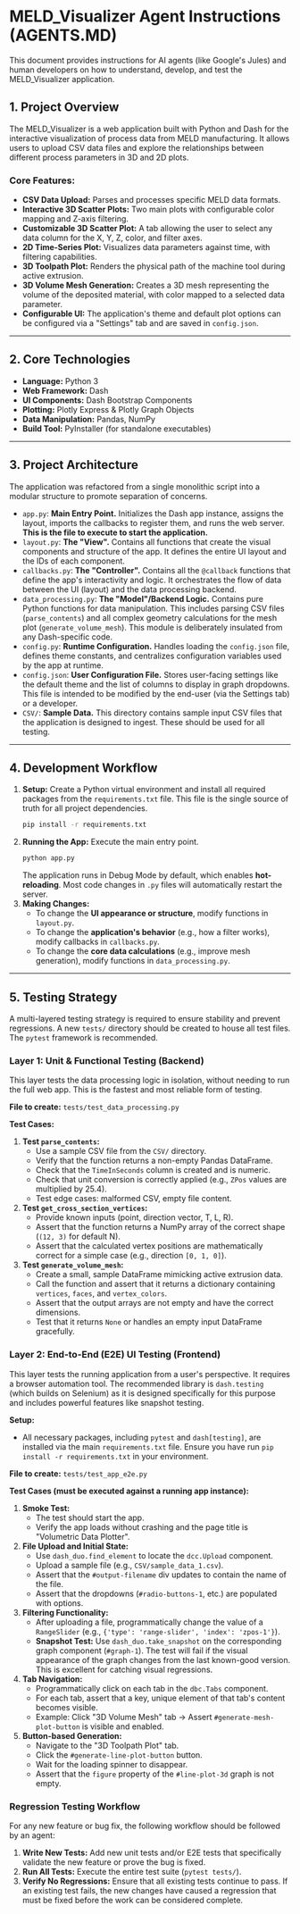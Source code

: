 # MELD_Visualizer Agent Instructions (AGENTS.MD)

This document provides instructions for AI agents (like Google's Jules) and human developers on how to understand, develop, and test the MELD_Visualizer application.

## 1. Project Overview

The MELD_Visualizer is a web application built with Python and Dash for the interactive visualization of process data from MELD manufacturing. It allows users to upload CSV data files and explore the relationships between different process parameters in 3D and 2D plots.

### Core Features:
*   **CSV Data Upload:** Parses and processes specific MELD data formats.
*   **Interactive 3D Scatter Plots:** Two main plots with configurable color mapping and Z-axis filtering.
*   **Customizable 3D Scatter Plot:** A tab allowing the user to select any data column for the X, Y, Z, color, and filter axes.
*   **2D Time-Series Plot:** Visualizes data parameters against time, with filtering capabilities.
*   **3D Toolpath Plot:** Renders the physical path of the machine tool during active extrusion.
*   **3D Volume Mesh Generation:** Creates a 3D mesh representing the volume of the deposited material, with color mapped to a selected data parameter.
*   **Configurable UI:** The application's theme and default plot options can be configured via a "Settings" tab and are saved in `config.json`.

---

## 2. Core Technologies

*   **Language:** Python 3
*   **Web Framework:** Dash
*   **UI Components:** Dash Bootstrap Components
*   **Plotting:** Plotly Express & Plotly Graph Objects
*   **Data Manipulation:** Pandas, NumPy
*   **Build Tool:** PyInstaller (for standalone executables)

---

## 3. Project Architecture

The application was refactored from a single monolithic script into a modular structure to promote separation of concerns.

*   `app.py`: **Main Entry Point.** Initializes the Dash app instance, assigns the layout, imports the callbacks to register them, and runs the web server. **This is the file to execute to start the application.**
*   `layout.py`: **The "View".** Contains all functions that create the visual components and structure of the app. It defines the entire UI layout and the IDs of each component.
*   `callbacks.py`: **The "Controller".** Contains all the `@callback` functions that define the app's interactivity and logic. It orchestrates the flow of data between the UI (layout) and the data processing backend.
*   `data_processing.py`: **The "Model"/Backend Logic.** Contains pure Python functions for data manipulation. This includes parsing CSV files (`parse_contents`) and all complex geometry calculations for the mesh plot (`generate_volume_mesh`). This module is deliberately insulated from any Dash-specific code.
*   `config.py`: **Runtime Configuration.** Handles loading the `config.json` file, defines theme constants, and centralizes configuration variables used by the app at runtime.
*   `config.json`: **User Configuration File.** Stores user-facing settings like the default theme and the list of columns to display in graph dropdowns. This file is intended to be modified by the end-user (via the Settings tab) or a developer.
*   `CSV/`: **Sample Data.** This directory contains sample input CSV files that the application is designed to ingest. These should be used for all testing.

---

## 4. Development Workflow

1.  **Setup:** Create a Python virtual environment and install all required packages from the `requirements.txt` file. This file is the single source of truth for all project dependencies.
    ```bash
    pip install -r requirements.txt
    ```
2.  **Running the App:** Execute the main entry point.
    ```bash
    python app.py
    ```
    The application runs in Debug Mode by default, which enables **hot-reloading**. Most code changes in `.py` files will automatically restart the server.
3.  **Making Changes:**
    *   To change the **UI appearance or structure**, modify functions in `layout.py`.
    *   To change the **application's behavior** (e.g., how a filter works), modify callbacks in `callbacks.py`.
    *   To change the **core data calculations** (e.g., improve mesh generation), modify functions in `data_processing.py`.

---

## 5. Testing Strategy

A multi-layered testing strategy is required to ensure stability and prevent regressions. A new `tests/` directory should be created to house all test files. The `pytest` framework is recommended.

### Layer 1: Unit & Functional Testing (Backend)

This layer tests the data processing logic in isolation, without needing to run the full web app. This is the fastest and most reliable form of testing.

**File to create:** `tests/test_data_processing.py`

**Test Cases:**
1.  **Test `parse_contents`:**
    *   Use a sample CSV file from the `CSV/` directory.
    *   Verify that the function returns a non-empty Pandas DataFrame.
    *   Check that the `TimeInSeconds` column is created and is numeric.
    *   Check that unit conversion is correctly applied (e.g., `ZPos` values are multiplied by 25.4).
    *   Test edge cases: malformed CSV, empty file content.
2.  **Test `get_cross_section_vertices`:**
    *   Provide known inputs (point, direction vector, T, L, R).
    *   Assert that the function returns a NumPy array of the correct shape (`(12, 3)` for default N).
    *   Assert that the calculated vertex positions are mathematically correct for a simple case (e.g., direction `[0, 1, 0]`).
3.  **Test `generate_volume_mesh`:**
    *   Create a small, sample DataFrame mimicking active extrusion data.
    *   Call the function and assert that it returns a dictionary containing `vertices`, `faces`, and `vertex_colors`.
    *   Assert that the output arrays are not empty and have the correct dimensions.
    *   Test that it returns `None` or handles an empty input DataFrame gracefully.

### Layer 2: End-to-End (E2E) UI Testing (Frontend)

This layer tests the running application from a user's perspective. It requires a browser automation tool. The recommended library is `dash.testing` (which builds on Selenium) as it is designed specifically for this purpose and includes powerful features like snapshot testing.

**Setup:**
*   All necessary packages, including `pytest` and `dash[testing]`, are installed via the main `requirements.txt` file. Ensure you have run `pip install -r requirements.txt` in your environment.

**File to create:** `tests/test_app_e2e.py`

**Test Cases (must be executed against a running app instance):**

1.  **Smoke Test:**
    *   The test should start the app.
    *   Verify the app loads without crashing and the page title is "Volumetric Data Plotter".
2.  **File Upload and Initial State:**
    *   Use `dash_duo.find_element` to locate the `dcc.Upload` component.
    *   Upload a sample file (e.g., `CSV/sample_data_1.csv`).
    *   Assert that the `#output-filename` div updates to contain the name of the file.
    *   Assert that the dropdowns (`#radio-buttons-1`, etc.) are populated with options.
3.  **Filtering Functionality:**
    *   After uploading a file, programmatically change the value of a `RangeSlider` (e.g., `{'type': 'range-slider', 'index': 'zpos-1'}`).
    *   **Snapshot Test:** Use `dash_duo.take_snapshot` on the corresponding graph component (`#graph-1`). The test will fail if the visual appearance of the graph changes from the last known-good version. This is excellent for catching visual regressions.
4.  **Tab Navigation:**
    *   Programmatically click on each tab in the `dbc.Tabs` component.
    *   For each tab, assert that a key, unique element of that tab's content becomes visible.
    *   Example: Click "3D Volume Mesh" tab -> Assert `#generate-mesh-plot-button` is visible and enabled.
5.  **Button-based Generation:**
    *   Navigate to the "3D Toolpath Plot" tab.
    *   Click the `#generate-line-plot-button` button.
    *   Wait for the loading spinner to disappear.
    *   Assert that the `figure` property of the `#line-plot-3d` graph is not empty.

### Regression Testing Workflow

For any new feature or bug fix, the following workflow should be followed by an agent:

1.  **Write New Tests:** Add new unit tests and/or E2E tests that specifically validate the new feature or prove the bug is fixed.
2.  **Run All Tests:** Execute the entire test suite (`pytest tests/`).
3.  **Verify No Regressions:** Ensure that all existing tests continue to pass. If an existing test fails, the new changes have caused a regression that must be fixed before the work can be considered complete.
